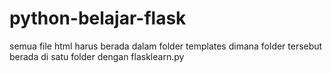 # python-belajar-flask
semua file html harus berada dalam folder templates dimana folder tersebut berada di satu folder dengan flasklearn.py
